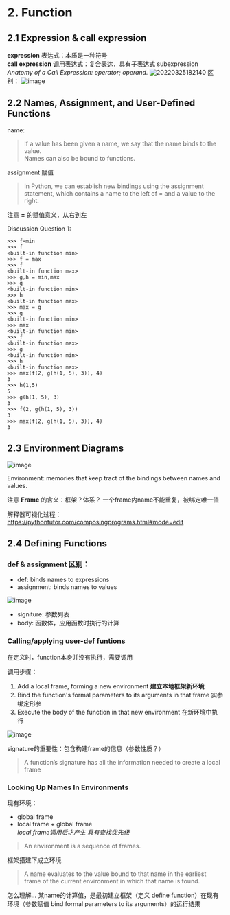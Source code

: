 # 2. Function
## 2.1 Expression & call expression
**expression** 表达式：本质是一种符号  
**call expression** 调用表达式：复合表达，具有子表达式 subexpression  
*Anatomy of a Call Expression: operator; operand.*
![20220325182140](https://user-images.githubusercontent.com/101033647/160353368-af573082-67af-4a67-a5a7-f284fa215e3d.png)
区别：
![image](https://user-images.githubusercontent.com/101033647/160359465-898ff682-0d26-4c01-b04a-73de77a1428e.png)



## 2.2 Names, Assignment, and User-Defined Functions
name: 
> If a value has been given a name, we say that the name binds to the value.  
> Names can also be bound to functions.  

assignment 赋值
> In Python, we can establish new bindings using the assignment statement, which contains a name to the left of = and a value to the right.  

注意 **=** 的赋值意义，从右到左

Discussion Question 1:  
```
>>> f=min
>>> f
<built-in function min>
>>> f = max 
>>> f
<built-in function max>
>>> g,h = min,max
>>> g
<built-in function min>
>>> h
<built-in function max>
>>> max = g
>>> g
<built-in function min>
>>> max
<built-in function min>
>>> f
<built-in function max>
>>> g
<built-in function min>
>>> h
<built-in function max>
>>> max(f(2, g(h(1, 5), 3)), 4)  
3
>>> h(1,5)
5
>>> g(h(1, 5), 3) 
3
>>> f(2, g(h(1, 5), 3))    
3
>>> max(f(2, g(h(1, 5), 3)), 4)
3
```

## 2.3 Environment Diagrams
![image](https://user-images.githubusercontent.com/101033647/160550262-97674045-fb52-419b-84cd-04c1eaf6dabc.png)

Environment: memories that keep tract of the bindings between names and values.

注意 **Frame** 的含义：框架？体系？ 
一个frame内name不能重复，被绑定唯一值

解释器可视化过程：https://pythontutor.com/composingprograms.html#mode=edit

## 2.4 Defining Functions  
### def & assignment 区别：
- def:  binds names to expressions  
- assignment: binds names to values  

![image](https://user-images.githubusercontent.com/101033647/160552269-8a2daa72-2ad7-4fd1-9476-ca5d405f9267.png)
- signiture: 参数列表  
- body: 函数体，应用函数时执行的计算

### Calling/applying user-def funtions
在定义时，function本身并没有执行，需要调用  

调用步骤：
1. Add a local frame, forming a new environment **建立本地框架新环境**
2. Bind the function's formal parameters to its arguments in that frame 实参绑定形参
3. Execute the body of the function in that new environment 在新环境中执行  

![image](https://user-images.githubusercontent.com/101033647/160562877-fe85d886-c2a1-456e-8bd5-f1094e6efcf5.png)

signature的重要性：包含构建frame的信息（参数性质？）
> A function’s signature has all the information needed to create a local frame  

### Looking Up Names In Environments  
现有环境：
- global frame
- local frame + global frame    
*local frame调用后才产生 具有查找优先级* 


> An environment is a sequence of frames.     

框架搭建下成立环境


> A name evaluates to the value bound to that name in the earliest frame of the current environment in which that name is found.      

怎么理解... 
某name的计算值，是最初建立框架（定义 define function）在现有环境（参数赋值 bind formal parameters to its arguments）的运行结果
